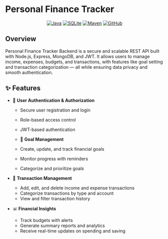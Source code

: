 # Personal Finance Tracker

<div align="center">

[![Java](https://img.shields.io/badge/Java-17-orange?logo=java&style=flat-square)](https://www.oracle.com/java/)
[![SQLite](https://img.shields.io/badge/SQLite-3.39-blue?logo=sqlite&style=flat-square)](https://sqlite.org/index.html)
[![Maven](https://img.shields.io/badge/Maven-3.8.6-red?logo=apache-maven&style=flat-square)](https://maven.apache.org/)
[![GitHub](https://img.shields.io/badge/GitHub-Repository-black?logo=github&style=flat-square)](https://github.com/yourusername/personal-finance-tracker)

</div>

## Overview
Personal Finance Tracker Backend is a secure and scalable REST API built with Node.js, Express, MongoDB, and JWT. It allows users to manage income, expenses, budgets, and transactions, with features like goal setting and transaction categorization — all while ensuring data privacy and smooth authentication.

## ✨ Features

- 🔐 **User Authentication & Authorization**
  - Secure user registration and login
  - Role-based access control
  - JWT-based authentication

  - 🎯 **Goal Management**
  - Create, update, and track financial goals
  - Monitor progress with reminders
  - Categorize and prioritize goals

- 💸 **Transaction Management**
  - Add, edit, and delete income and expense transactions
  - Categorize transactions by type and account
  - View and filter transaction history

- 📊 **Financial Insights**
  - Track budgets with alerts
  - Generate summary reports and analytics
  - Receive real-time updates on spending and saving

